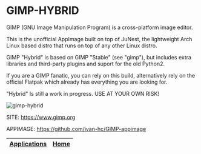 # GIMP-HYBRID

 GIMP (GNU Image Manipulation Program) is a cross-platform image editor.

 This is the unofficial AppImage built on top of JuNest, the lightweight  Arch Linux based distro that runs on top of any other Linux distro.
 
 GIMP "Hybrid" is based on GIMP "Stable" (see "gimp"), but includes  extra libraries and third-party plugins and suport for the old Python2.
 
 If you are a GIMP fanatic, you can rely on this build, alternatively rely on the official Flatpak which already has everything you are  looking for.

 "Hybrid" Is still a work in progress. USE AT YOUR OWN RISK!

 ![gimp-hybrid](https://github.com/Portable-Linux-Apps/Portable-Linux-Apps.github.io/assets/88724353/9288e9c7-27fc-4a0c-a036-3e3b0480aba2)

 SITE: https://www.gimp.org

 APPIMAGE: https://github.com/ivan-hc/GIMP-appimage
 
 | [Applications](https://portable-linux-apps.github.io/apps.html) | [Home](https://portable-linux-apps.github.io)
 | --- | --- |

